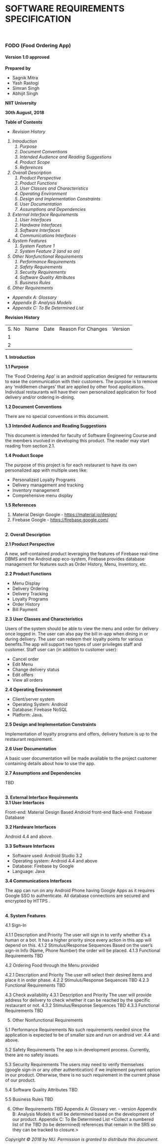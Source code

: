 
<b><h1>SOFTWARE REQUIREMENTS SPECIFICATION</h1><br> 
<h3>FODO (Food Ordering App)</h3>

<h4>Version 1.0 approved</h4>

Prepared by</b> 
<ul>
    <li>Sagnik Mitra</li>
    <li>Yash Rastogi</li>
    <li>Simran Singh</li>
    <li>Abhijit Singh</li>
</ul>    

<b>NIIT University

30th August, 2018</b>


<b>Table of Contents</b>

<i>
<ul>
    <li>Revision History</li>
</ul>
<ol>
<li>Introduction	                                
    <ol>
        <li>    Purpose	                                    </li> 
        <li>	Document Conventions	                    </li> 
        <li>	Intended Audience and Reading Suggestions   </li>
        <li>	Product Scope	                            </li>
        <li>	References	                                </li>
    </ol>
</li>
<li>Overall Description	
    <ol>
        <li>	Product Perspective	                        </li>
        <li>	Product Functions                           </li>	
        <li>	User Classes and Characteristics	        </li>
        <li>	Operating Environment	                    </li>
        <li>	Design and Implementation Constraints	    </li>
        <li>	User Documentation	                        </li>
        <li>	Assumptions and Dependencies	            </li>
    </ol>    
</li>
<li>External Interface Requirements
    <ol>
        <li>	User Interfaces	                            </li>
        <li>	Hardware Interfaces	                        </li>
        <li>	Software Interfaces	                        </li>
        <li>	Communications Interfaces	                </li>
    </ol>
</li>    
<li>System Features	  
    <ol>
        <li>	System Feature 1	                        </li>
        <li>	System Feature 2 (and so on)	            </li>
    </ol>
</li>
<li>Other Nonfunctional Requirements	
    <ol>
        <li>	Performance Requirements	                </li>
        <li>	Safety Requirements	                        </li>
        <li>	Security Requirements	                    </li>
        <li>	Software Quality Attributes	                </li>
        <li>	Business Rules	                            </li>
    </ol>
</li>
<li>Other Requirements	                                
</li></ol>
<ul>    
<li>Appendix A: Glossary	                                </li>
<li>Appendix B: Analysis Models	                            </li>
<li>Appendix C: To Be Determined List	                    </li>
</ul></i>


<b>Revision History</b>
<table width="50%">
<tr>
    <td>S. No</td>
    <td>Name</td>
    <td>Date</td>
    <td>Reason For Changes</td>
    <td>Version</td>
</tr>
<tr>
    <td>1</td>
</tr>
<tr>
    <td>2</td>
</tr>    
</table>







<b>1. Introduction</b>

<b>1.1 Purpose</b> 
<p>The ‘Food Ordering App’ is an android application designed for restaurants to ease the communication with their customers. The purpose is to remove any ‘middlemen charges’ that are applied by other food applications. Individual restaurants will have their own personalized application for food delivery and/or ordering in-dining.
</p>

<b>1.2 Document Conventions</b>
<p>There are no special conventions in this document.
</p>

<b>1.3 Intended Audience and Reading Suggestions</b>
<p>This document is intended for faculty of Software Engineering Course and the members involved in developing this product. The reader may start reading from section 2.1.
</p>

<b>1.4 Product Scope</b>
<p>The purpose of this project is for each restaurant to have its own personalized app with multiple uses like: 
    <ul>
        <li>Personalized Loyalty Programs</li>
        <li>Delivery management and tracking</li>
        <li>Inventory management</li>
        <li>Comprehensive menu display</li>
    </ul></p>

<b>1.5 References</b>
    <ol>
        <li> Material Design Google - https://material.io/design/</li>
        <li> Firebase Google - https://firebase.google.com/</li>
    </ol>
<br>
<b>2. Overall Description</b>

<b>2.1 Product Perspective</b>
<p>A new, self-contained product leveraging the features of Firebase real-time DBMS and the Android app eco-system, Firebase provides database management for features such as Order History, Menu, Inventory, etc.
</p>

<b>2.2 Product Functions</b>
<p><ul>
    <li> Menu Display                           </li>
    <li> Delivery Ordering                      </li>
    <li> Delivery Tracking                      </li>
    <li> Loyalty Programs                       </li>
    <li> Order History                          </li>
    <li> Bill Payment                           </li>
  </ul></p> 

<b>2.3 User Classes and Characteristics</b>
<p>Users of the system should be able to view the menu and order for delivery once logged in. The user can also pay the bill in-app when dining in or during delivery.	The user can redeem their loyalty points for various benefits.The app will support two types of user privileges staff and customer.
Staff user can (in addition to customer user):
<ul>
    <li> Cancel order                   </li>
    <li> Edit Menu                      </li>
    <li> Change delivery status         </li>
    <li> Edit offers                    </li>
    <li> View all orders                </li>
</ul></p>

<b>2.4 Operating Environment</b>
<p><ul>
    <li>Client/server system
    <li> Operating System: Android
    <li> Database: Firebase NoSQL
    <li> Platform: Java.
</ul><p>

<b>2.5 Design and Implementation Constraints</b>
<p>Implementation of loyalty programs and offers, delivery feature is up to the restaurant requirement.
</p>

<b>2.6 User Documentation</b>
<p>A basic user documentation will be made available to the project customer containing details about how to use the app.
</p>

<b>2.7 Assumptions and Dependencies</b>
<p>TBD
</p>
<br>
<b>3. External Interface Requirements</b>
<br>
<b>3.1 User Interfaces</b>
<p>Front-end: Material Design Based Android front-end
   Back-end: Firebase Database
</p>

<b>3.2 Hardware Interfaces</b>
<p>Android 4.4 and above.
</p>

<b>3.3 Software Interfaces</b>
<p><ul>
    <li>Software used: Android Studio 3.2               </li>
    <li>Operating system: Android 4.4 and above         </li>
    <li>Database: Firebase by Google                    </li>
    <li>Language: Java                                  </li>
</ul></p>

<b>3.4 Communications Interfaces</b>
<p>The app can run on any Android Phone having Google Apps as it requires Google SSO to authenticate. All database connections are secured and encrypted by HTTPS .
</p>
<br>
<b>4. System Features</b>

4.1 Sign-In

4.1.1	Description and Priority
The user will sign in to verify whether it’s a human or a bot. It has a higher priority since every action in this app will depend on this.
4.1.2	Stimulus/Response Sequences
Based on the user’s sign-in Info (Name, Phone Number) the order will be placed.
4.1.3	Functional Requirements
TBD

4.2 Ordering Food through the Menu provided

4.2.1	Description and Priority
The user will select their desired items and place it in order phase. 
4.2.2	Stimulus/Response Sequences
TBD
4.2.3	Functional Requirements
TBD

4.3 Check availability
4.3.1	Description and Priority
The user will provide address for delivery to check whether it can be reached by the specific restaurant or not.
4.3.2	Stimulus/Response Sequences
TBD
4.3.3	Functional Requirements
TBD


5. Other Nonfunctional Requirements

5.1 Performance Requirements
No such requirements needed since the application is expected to be of smaller size and run on android ver. 4.4 and above. 

5.2 Safety Requirements
The app is in development process. Currently, there are no safety issues.

5.3 Security Requirements
The users may need to verify themselves (google sign-in or any other authentication) if we implement payment option in our product. Otherwise, there is no such requirement in the current phase of our product.  

5.4 Software Quality Attributes
TBD

5.5 Business Rules
TBD


6. Other Requirements
TBD
Appendix A: Glossary
ver. - version
Appendix B: Analysis Models
It will be determined based on the development of our product.
Appendix C: To Be Determined List
<Collect a numbered list of the TBD (to be determined) references that remain in the SRS so they can be tracked to closure.>




<i>Copyright © 2018 by NU. Permission is granted to distribute this document.</i>





